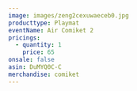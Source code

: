 ```yaml
---
image: images/zeng2cexuwaeceb0.jpg
producttype: Playmat
eventName: Air Comiket 2
pricings:
  - quantity: 1
    price: 65
onsale: false
asin: DuMYQ0C-C
merchandise: comiket
---
```

